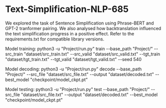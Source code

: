 # Text-Simplification-NLP-685

We explored the task of Sentence Simplification using Phrase-BERT and GPT-2 tranformer pairing. We also analysed how backtranslation influenced the text simplification progress in a positive effect.
Refer to the requirements.txt for compatible library versions.


Model training:
python3 -u "Project/run.py" train --base_path "Project/" --src_train "dataset/src_train.txt" --src_valid "dataset/src_valid.txt" --tgt_train "dataset/tgt_train.txt" --tgt_valid "dataset/tgt_valid.txt" --seed 540

Model decoding:
python3 -u "Project/run.py" decode --base_path "Project/" --src_file "dataset/src_file.txt" --output "dataset/decoded.txt" --best_model "checkpoint/model_ckpt.pt"

Model testing:
python3 -u "Project/run.py" test --base_path "Project/" --src_file "dataset/src_file.txt" --output "dataset/decoded.txt" --best_model "checkpoint/model_ckpt.pt"





